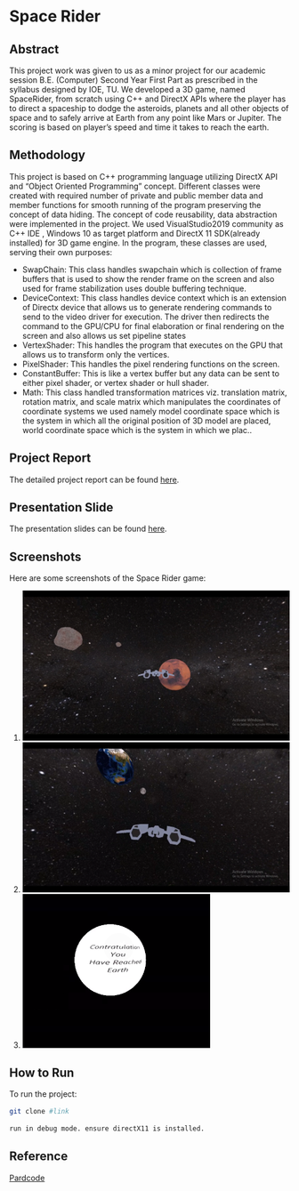 # Space Rider

## Abstract
This project work was given to us as a minor project for our academic session B.E. (Computer) Second Year First Part as prescribed in the syllabus designed by IOE, TU. We developed a 3D game, named SpaceRider, from scratch using C++ and DirectX APIs where the player has to direct a spaceship to dodge the asteroids, planets and all other objects of space and to safely arrive at Earth from any point like Mars or Jupiter. The scoring is based on player’s speed and time it takes to reach the earth.

## Methodology
This project is based on C++ programming language utilizing DirectX API and “Object Oriented Programming” concept. Different classes were created with required number of private and public member data and member functions for smooth running of the program preserving the concept of data hiding. The concept of code reusability, data abstraction were implemented in the project.
We used VisualStudio2019 community as C++ IDE , Windows 10 as target platform and DirectX 11 SDK(already installed) for 3D game engine.
In the program, these classes are used, serving their own purposes:
- SwapChain: This class handles swapchain which is collection of frame buffers that is used to show the render frame on the screen and also used for frame stabilization uses double buffering technique.
- DeviceContext: This class handles device context which is an extension of Directx device that allows us to generate rendering commands to send to the video driver for execution. The driver then redirects the command to the GPU/CPU for final elaboration or final rendering on the screen and also allows us set pipeline states
- VertexShader: This handles the program that executes on the GPU that allows us to transform only the vertices.
- PixelShader: This handles the pixel rendering functions on the screen.
- ConstantBuffer: This is like a vertex buffer but any data can be sent to either pixel shader, or vertex shader or hull shader.
- Math: This class handled transformation matrices viz. translation matrix, rotation matrix, and scale matrix which manipulates the coordinates of coordinate systems we used namely model coordinate space which is the system in which all the original position of 3D model are placed, world coordinate space which is the system in which we plac..

## Project Report
The detailed project report can be found [here](https://github.com/99-NinetyNine/3D-game-Engine-Graphics/blob/main/OOP_Final_Report.pdf).

## Presentation Slide
The presentation slides can be found [here](https://github.com/99-NinetyNine/3D-game-Engine-Graphics/blob/main/OOP%20Presentation.pptx).

## Screenshots
Here are some screenshots of the Space Rider game:

1. ![1](https://github.com/99-NinetyNine/3D-game-Engine-Graphics/blob/main/a.png)
2. ![2](https://github.com/99-NinetyNine/3D-game-Engine-Graphics/blob/main/b.png)
3. ![3](https://github.com/99-NinetyNine/3D-game-Engine-Graphics/blob/main/c.png)

## How to Run
To run the project:
```bash
git clone #link
```
```bash
run in debug mode. ensure directX11 is installed.
```
## Reference 
[Pardcode](https://www.youtube.com/@PardCode/playlists)
